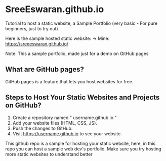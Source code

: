 # SreeEswaran.github.io
Tutorial to host a static website, a Sample Portfolio (very basic - For pure beginners, just to try out)

Here is the sample hosted static website: -> Mine: https://sreeeswaran.github.io/

Note: This a sample portfolio, made just for a demo on GitHub pages

## What are GitHub pages?
GitHub pages is a feature that lets you host websites for free.

## Steps to Host Your Static Websites and Projects on GitHub?
1. Create a repository named " username.github.io " 
2. Add your website files (HTML, CSS, JS).
3. Push the changes to GitHub.
4. Visit https://username.github.io to see your website. 

This github repo is a sample for hosting your static website, here, in this repo you can host a sample web dev's portfolio. 
Make sure you try hosting more static websites to understand better
